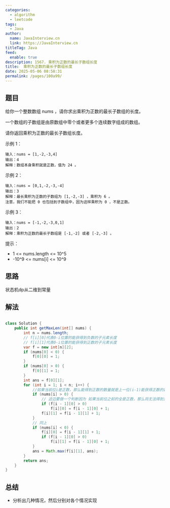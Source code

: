 ```yaml
---
categories: 
  - algorithm
  - leetcode
tags: 
  - Java
author: 
  name: JavaInterview.cn
  link: https://JavaInterview.cn
titleTag: Java
feed: 
  enable: true
description: 1567. 乘积为正数的最长子数组长度
title:  乘积为正数的最长子数组长度
date: 2025-05-06 08:58:31
permalink: /pages/100a99/
---
```


## 题目
给你一个整数数组 nums ，请你求出乘积为正数的最长子数组的长度。

一个数组的子数组是由原数组中零个或者更多个连续数字组成的数组。

请你返回乘积为正数的最长子数组长度。



示例  1：

    输入：nums = [1,-2,-3,4]
    输出：4
    解释：数组本身乘积就是正数，值为 24 。
示例 2：

    输入：nums = [0,1,-2,-3,-4]
    输出：3
    解释：最长乘积为正数的子数组为 [1,-2,-3] ，乘积为 6 。
    注意，我们不能把 0 也包括到子数组中，因为这样乘积为 0 ，不是正数。
示例 3：

    输入：nums = [-1,-2,-3,0,1]
    输出：2
    解释：乘积为正数的最长子数组是 [-1,-2] 或者 [-2,-3] 。


提示：

* 1 <= nums.length <= 10^5
* -10^9 <= nums[i] <= 10^9



## 思路

状态机dp从二维到常量

## 解法
```java

class Solution {
    public int getMaxLen(int[] nums) {
        int n = nums.length;
        // f[i][0]代表0-i位置的能获得到负数的子元素长度
        // f[i][1]代表0-i位置的能获得到正数的子元素长度
        var f = new int[n][2];
        if (nums[0] < 0) {
            f[0][0] = 1;
        }
        if (nums[0] > 0) {
            f[0][1] = 1;
        }
        int ans = f[0][1];
        for (int i = 1; i < n; i++) {
            //如果当前位i是正数，那么能得到正数的数量就是上一位(i-1)能获得正数的数量+1，能得到负数的数量就是上一位（i-1）能获得负数的数量+1。
            if (nums[i] > 0) {
                // 这边要做一个判断因为 如果当前位之前的全是正数，那么将无法得到负数，只有有负数的时候，当前位是正数你才能获得负数的结果
                if (f[i - 1][0] > 0)
                    f[i][0] = f[i - 1][0] + 1;
                f[i][1] = f[i - 1][1] + 1;
            }
            // 同上
            if (nums[i] < 0) {
                f[i][0] = f[i - 1][1] + 1;
                if (f[i - 1][0] > 0)
                    f[i][1] = f[i - 1][0] + 1;
            }
            ans = Math.max(f[i][1], ans);
        }
        return ans;
    }
}
```

## 总结

- 分析出几种情况，然后分别对各个情况实现 
